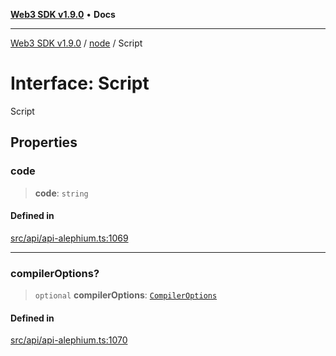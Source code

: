 [**Web3 SDK v1.9.0**](../../../README.md) • **Docs**

***

[Web3 SDK v1.9.0](../../../globals.md) / [node](../README.md) / Script

# Interface: Script

Script

## Properties

### code

> **code**: `string`

#### Defined in

[src/api/api-alephium.ts:1069](https://github.com/Mystic-Nayy/alephium-web3/blob/c1afd789a197ce5fe21f08c2965942090157c33d/packages/web3/src/api/api-alephium.ts#L1069)

***

### compilerOptions?

> `optional` **compilerOptions**: [`CompilerOptions`](CompilerOptions.md)

#### Defined in

[src/api/api-alephium.ts:1070](https://github.com/Mystic-Nayy/alephium-web3/blob/c1afd789a197ce5fe21f08c2965942090157c33d/packages/web3/src/api/api-alephium.ts#L1070)
